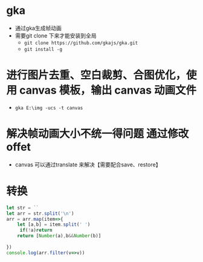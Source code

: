 # gka
- 通过gka生成帧动画
- 需要git clone 下来才能安装到全局
  - `git clone https://github.com/gkajs/gka.git`
  - `git install -g`

# 进行图片去重、空白裁剪、合图优化，使用 canvas 模板，输出 canvas 动画文件
- `gka E:\img -ucs -t canvas`


# 解决帧动画大小不统一得问题 通过修改offet
- canvas 可以通过translate 来解决【需要配合save、restore】

# 转换
```js
let str = ``
let arr = str.split('\n')
arr = arr.map(item=>{
    let [a,b] = item.split(' ')
     if(!a)return 
    return [Number(a),b&&Number(b)]
   
})
console.log(arr.filter(v=>v))
```
